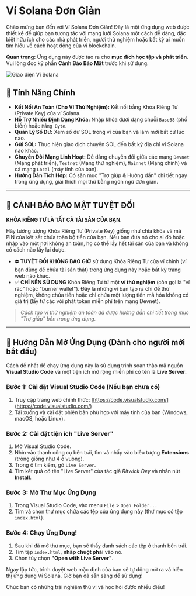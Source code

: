 # Ví Solana Đơn Giản

Chào mừng bạn đến với Ví Solana Đơn Giản! Đây là một ứng dụng web được thiết kế để giúp bạn tương tác với mạng lưới Solana một cách dễ dàng, đặc biệt hữu ích cho các nhà phát triển, người thử nghiệm hoặc bất kỳ ai muốn tìm hiểu về cách hoạt động của ví blockchain.

**Quan trọng:** Ứng dụng này được tạo ra cho **mục đích học tập và phát triển**. Vui lòng đọc kỹ phần **Cảnh Báo Bảo Mật** trước khi sử dụng.

![Giao diện Ví Solana](https://i.imgur.com/8F9aZ7j.png)

## 🌟 Tính Năng Chính

- **Kết Nối An Toàn (Cho Ví Thử Nghiệm):** Kết nối bằng Khóa Riêng Tư (Private Key) của ví Solana.
- **Hỗ Trợ Nhiều Định Dạng Khóa:** Nhập khóa dưới dạng chuỗi `Base58` (phổ biến) hoặc `Mảng Byte`.
- **Quản Lý Số Dư:** Xem số dư SOL trong ví của bạn và làm mới bất cứ lúc nào.
- **Gửi SOL:** Thực hiện giao dịch chuyển SOL đến bất kỳ địa chỉ ví Solana nào khác.
- **Chuyển Đổi Mạng Linh Hoạt:** Dễ dàng chuyển đổi giữa các mạng `Devnet` (Mạng phát triển), `Testnet` (Mạng thử nghiệm), `Mainnet` (Mạng chính) và cả mạng `Local` (máy tính của bạn).
- **Hướng Dẫn Tích Hợp:** Có sẵn mục "Trợ giúp & Hướng dẫn" chi tiết ngay trong ứng dụng, giải thích mọi thứ bằng ngôn ngữ đơn giản.

---

## 🛑 CẢNH BÁO BẢO MẬT TUYỆT ĐỐI

**KHÓA RIÊNG TƯ LÀ TẤT CẢ TÀI SẢN CỦA BẠN.**

Hãy tưởng tượng Khóa Riêng Tư (Private Key) giống như chìa khóa và mã PIN của két sắt chứa toàn bộ tiền của bạn. Nếu bạn đưa nó cho ai đó hoặc nhập vào một nơi không an toàn, họ có thể lấy hết tài sản của bạn và không có cách nào lấy lại được.

- ⛔ **TUYỆT ĐỐI KHÔNG BAO GIỜ** sử dụng Khóa Riêng Tư của ví chính (ví bạn dùng để chứa tài sản thật) trong ứng dụng này hoặc bất kỳ trang web nào khác.
- ✅ **CHỈ NÊN SỬ DỤNG** Khóa Riêng Tư từ một **ví thử nghiệm** (còn gọi là "ví rác" hoặc "burner wallet"). Đây là những ví bạn tạo ra chỉ để thử nghiệm, không chứa tiền hoặc chỉ chứa một lượng tiền mã hóa không có giá trị (lấy từ các vòi phát token miễn phí trên mạng Devnet).

> *Cách tạo ví thử nghiệm an toàn đã được hướng dẫn chi tiết trong mục "Trợ giúp" bên trong ứng dụng.*

---

## 🚀 Hướng Dẫn Mở Ứng Dụng (Dành cho người mới bắt đầu)

Cách dễ nhất để chạy ứng dụng này là sử dụng trình soạn thảo mã nguồn **Visual Studio Code** và một tiện ích mở rộng miễn phí có tên là **Live Server**.

### Bước 1: Cài đặt Visual Studio Code (Nếu bạn chưa có)

1.  Truy cập trang web chính thức: [https://code.visualstudio.com/](https://code.visualstudio.com/)
2.  Tải xuống và cài đặt phiên bản phù hợp với máy tính của bạn (Windows, macOS, hoặc Linux).

### Bước 2: Cài đặt tiện ích "Live Server"

1.  Mở Visual Studio Code.
2.  Nhìn vào thanh công cụ bên trái, tìm và nhấp vào biểu tượng **Extensions** (trông giống như 4 ô vuông).
3.  Trong ô tìm kiếm, gõ `Live Server`.
4.  Tìm kết quả có tên "Live Server" của tác giả *Ritwick Dey* và nhấn nút **Install**.



### Bước 3: Mở Thư Mục Ứng Dụng

1.  Trong Visual Studio Code, vào menu `File` > `Open Folder...`
2.  Tìm và chọn thư mục chứa các tệp của ứng dụng này (thư mục có tệp `index.html`).

### Bước 4: Chạy Ứng Dụng!

1.  Sau khi đã mở thư mục, bạn sẽ thấy danh sách các tệp ở thanh bên trái.
2.  Tìm tệp `index.html`, **nhấp chuột phải** vào nó.
3.  Chọn tùy chọn **"Open with Live Server"**.



Ngay lập tức, trình duyệt web mặc định của bạn sẽ tự động mở ra và hiển thị ứng dụng Ví Solana. Giờ bạn đã sẵn sàng để sử dụng!

Chúc bạn có những trải nghiệm thú vị và học hỏi được nhiều điều!
